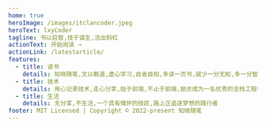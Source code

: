 ```yaml
---
home: true
heroImage: /images/itclancoder.jpeg
heroText: lxyCoder
tagline: 书以启智,技于谋生,活出斜杠
actionText: 开始阅读 →
actionLink: /latestarticle/
features:
  - title: 读书
    details: 知晓随笔,文以载道,虚心学习,自省自知,多读一页书,就少一分无知,多一分智慧
  - title: 技术
    details: 用心记录技术,走心分享,始于前端,不止于前端,励志成为一名优秀的全栈工程师,真正的实现自由
  - title: 生活
    details: 无分享,不生活,一个具有情怀的技匠,路上正追逐梦想的践行者
footer: MIT Licensed | Copyright © 2022-present 知晓随笔
---
```

